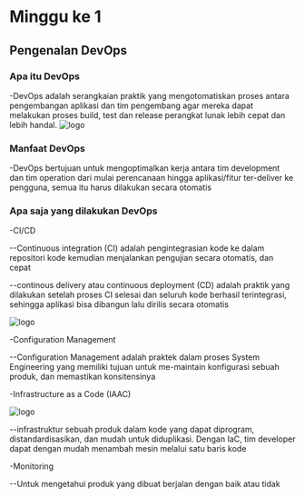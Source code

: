 # Minggu ke 1

## Pengenalan DevOps
### Apa itu DevOps
-DevOps adalah serangkaian praktik yang mengotomatiskan proses   antara pengembangan aplikasi dan tim pengembang agar mereka dapat melakukan proses build, test dan release perangkat lunak lebih cepat dan lebih handal.
![logo](https://github.com/rioprayogo/DevOps-Engineer/blob/main/week-1/asset/DevOps_pipeline.png)
 
### Manfaat DevOps
-DevOps bertujuan untuk mengoptimalkan kerja antara tim development dan tim operation dari mulai perencanaan hingga aplikasi/fitur ter-deliver ke pengguna, semua itu harus dilakukan secara otomatis

### Apa saja yang dilakukan DevOps

-CI/CD

--Continuous integration (CI) adalah pengintegrasian kode ke dalam repositori kode kemudian menjalankan pengujian secara otomatis, dan cepat

--continous delivery atau continuous deployment (CD) adalah praktik yang dilakukan setelah proses CI selesai dan seluruh kode berhasil terintegrasi, sehingga aplikasi bisa dibangun lalu dirilis secara otomatis

![logo](https://github.com/rioprayogo/DevOps-Engineer/blob/main/week-1/asset/CICD_CICD.png)

-Configuration Management

--Configuration Management adalah praktek dalam proses System Engineering yang memiliki tujuan untuk me-maintain konfigurasi sebuah produk, dan memastikan konsitensinya

-Infrastructure as a Code (IAAC)

![logo](https://github.com/rioprayogo/DevOps-Engineer/blob/main/week-1/asset/infra_as_a_code.png)

--infrastruktur sebuah produk dalam kode yang dapat diprogram, distandardisasikan, dan mudah untuk diduplikasi. Dengan IaC, tim developer dapat dengan mudah menambah mesin melalui satu baris kode

-Monitoring

--Untuk mengetahui produk yang dibuat berjalan dengan baik atau tidak

